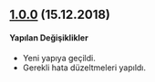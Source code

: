 ## [1.0.0]() (15.12.2018)

#### Yapılan Değişiklikler

* Yeni yapıya geçildi.
* Gerekli hata düzeltmeleri yapıldı.

